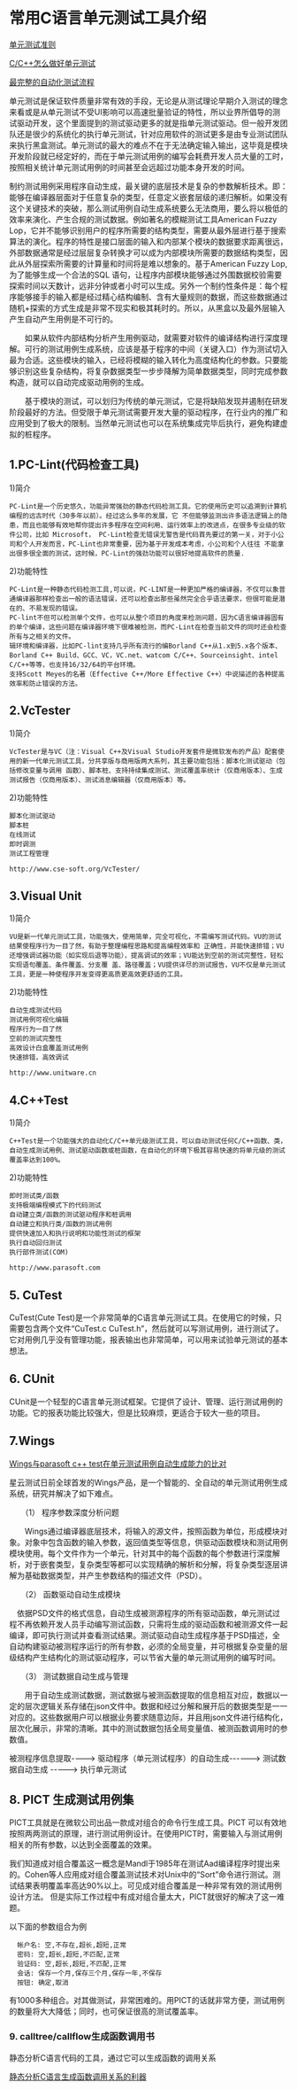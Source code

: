 
# 常用C语言单元测试工具介绍

[单元测试准则 ](https://github.com/yangyubo/zh-unit-testing-guidelines#id3)

[C/C++怎么做好单元测试](https://www.jianshu.com/p/9b2d0ed18211)

[最完整的自动化测试流程](https://www.cnblogs.com/daxiong2014/p/6571648.html)

单元测试是保证软件质量非常有效的手段，无论是从测试理论早期介入测试的理念来看或是从单元测试不受UI影响可以高速批量验证的特性，所以业界所倡导的测试驱动开发，这个里面提到的测试驱动更多的就是指单元测试驱动。但一般开发团队还是很少的系统化的执行单元测试，针对应用软件的测试更多是由专业测试团队来执行黑盒测试。单元测试的最大的难点不在于无法确定输入输出，这毕竟是模块开发阶段就已经定好的，而在于单元测试用例的编写会耗费开发人员大量的工时，按照相关统计单元测试用例的时间甚至会远超过功能本身开发的时间。

制约测试用例采用程序自动生成，最关键的底层技术是复杂的参数解析技术。即：能够在编译器层面对于任意复杂的类型，任意定义嵌套层级的递归解析。如果没有这个关键技术的突破，那么测试用例自动生成系统要么无法商用，要么将以极低的效率来演化、产生合规的测试数据。例如著名的模糊测试工具American Fuzzy Lop，它并不能够识别用户的程序所需要的结构类型，需要从最外层进行基于搜索算法的演化。程序的特性是接口层面的输入和内部某个模块的数据要求距离很远，外部数据通常是经过层层复杂转换才可以成为内部模块所需要的数据结构类型，因此从外层探索所需要的计算量和时间将是难以想象的。基于American Fuzzy Lop,为了能够生成一个合法的SQL 语句，让程序内部模块能够通过外围数据校验需要探索时间以天数计，远非分钟或者小时可以生成。另外一个制约性条件是：每个程序能够接手的输入都是经过精心结构编制、含有大量规则的数据，而这些数据通过随机+探索的方式生成是非常不现实和极其耗时的。所以，从黑盒以及最外层输入产生自动产生用例是不可行的。

　　如果从软件内部结构分析产生用例驱动，就需要对软件的编译结构进行深度理解。可行的测试用例生成系统，应该是基于程序的中间（关键入口）作为测试切入最为合适。这些模块的输入，已经将模糊的输入转化为高度结构化的参数。只要能够识别这些复杂结构，将复杂数据类型一步步降解为简单数据类型，同时完成参数构造，就可以自动完成驱动用例的生成。
  
　　基于模块的测试，可以划归为传统的单元测试，它是将缺陷发现并遏制在研发阶段最好的方法。但受限于单元测试需要开发大量的驱动程序，在行业内的推广和应用受到了极大的限制。当然单元测试也可以在系统集成完毕后执行，避免构建虚拟的桩程序。
  

## 1.PC-Lint(代码检查工具)

1)简介

    PC-Lint是一个历史悠久，功能异常强劲的静态代码检测工具。它的使用历史可以追溯到计算机编程的远古时代（30多年以前）。经过这么多年的发展，它 不但能够监测出许多语法逻辑上的隐患，而且也能够有效地帮你提出许多程序在空间利用、运行效率上的改进点，在很多专业级的软件公司，比如 Microsoft， PC-Lint检查无错误无警告是代码首先要过的第一关，对于小公司和个人开发而言，PC-Lint也非常重要，因为基于开发成本考虑，小公司和个人往往 不能拿出很多很全面的测试，这时候，PC-Lint的强劲功能可以很好地提高软件的质量.

2)功能特性

    PC-Lint是一种静态代码检测工具,可以说，PC-LINT是一种更加严格的编译器，不仅可以象普通编译器那样检查出一般的语法错误，还可以检查出那些虽然完全合乎语法要求，但很可能是潜在的、不易发现的错误。
    PC-lint不但可以检测单个文件，也可以从整个项目的角度来检测问题，因为C语言编译器固有的单个编译，这些问题在编译器环境下很难被检测，而PC-Lint在检查当前文件的同时还会检查所有与之相关的文件。
    辑环境和编译器，比如PC-lint支持几乎所有流行的编Borland C++从1.x到5.x各个版本、Borland C++ Build、GCC、VC，VC.net、watcom C/C++、Sourceinsight、intel C/C++等等，也支持16/32/64的平台环境。
    支持Scott Meyes的名著（Effective C++/More Effective C++）中说描述的各种提高效率和防止错误的方法。

 
## 2.VcTester

1)简介

    VcTester是与VC（注：Visual C++及Visual Studio开发套件是微软发布的产品）配套使用的新一代单元测试工具，分共享版与商用版两大系列，其主要功能包括：脚本化测试驱动（包括修改变量与调用 函数）、脚本桩、支持持续集成测试、测试覆盖率统计（仅商用版本）、生成测试报告（仅商用版本）、测试消息编辑器（仅商用版本）等。

2)功能特性

    脚本化测试驱动
    脚本桩
    在线测试
    即时调测
    测试工程管理
  
    http://www.cse-soft.org/VcTester/
 
## 3.Visual Unit

1)简介

    VU是新一代单元测试工具，功能强大，使用简单，完全可视化，不需编写测试代码。VU的测试结果使程序行为一目了然，有助于整理编程思路和提高编程效率和 正确性，并能快速排错；VU还增强调试器功能（如实现后退等功能），提高调试的效率；VU能达到空前的测试完整性，轻松实现语句覆盖、条件覆盖、分支覆 盖、路径覆盖；VU提供详尽的测试报告，VU不仅是单元测试工具，更是一种使程序开发变得更高质更高效更舒适的工具。

2)功能特性

    自动生成测试代码
    测试用例可视化编辑
    程序行为一目了然
    空前的测试完整性
    高效设计白盒覆盖测试用例
    快速排错，高效调试
    
    http://www.unitware.cn
 
## 4.C++Test

1)简介

    C++Test是一个功能强大的自动化C/C++单元级测试工具，可以自动测试任何C/C++函数、类，自动生成测试用例、测试驱动函数或桩函数，在自动化的环境下极其容易快速的将单元级的测试覆盖率达到100%。

2)功能特性

    即时测试类/函数
    支持极端编程模式下的代码测试
    自动建立类/函数的测试驱动程序和桩调用
    自动建立和执行类/函数的测试用例
    提供快速加入和执行说明和功能性测试的框架
    执行自动回归测试
    执行部件测试(COM)
 
    http://www.parasoft.com
    
    
## 5. CuTest 

CuTest(Cute Test)是一个非常简单的C语言单元测试工具。在使用它的时候，只需要包含两个文件“CuTest.c CuTest.h”，然后就可以写测试用例，进行测试了。它对用例几乎没有管理功能，报表输出也非常简单，可以用来试验单元测试的基本想法。 


## 6. CUnit 


CUnit是一个轻型的C语言单元测试框架。它提供了设计、管理、运行测试用例的功能。它的报表功能比较强大，但是比较麻烦，更适合于较大一些的项目。


## 7.Wings

[Wings与parasoft c++ test在单元测试用例自动生成能力的比对](https://blog.51cto.com/13937848/2163792)

星云测试日前全球首发的Wings产品，是一个智能的、全自动的单元测试用例生成系统，研究并解决了如下难点。

　　（1） 程序参数深度分析问题

　　Wings通过编译器底层技术，将输入的源文件，按照函数为单位，形成模块对象。对象中包含函数的输入参数，返回值类型等信息，供驱动函数模块和测试用例模块使用。每个文件作为一个单元，针对其中的每个函数的每个参数进行深度解析，对于嵌套类型，复杂类型等都可以实现精确的解析和分解，将复杂类型逐层讲解为基础数据类型，并产生参数结构的描述文件（PSD）。
  
　　（2） 函数驱动自动生成模块

  　依据PSD文件的格式信息，自动生成被测源程序的所有驱动函数，单元测试过程不再依赖开发人员手动编写测试函数，只需将生成的驱动函数和被测源文件一起编译，即可执行测试并查看测试结果。测试驱动自动生成程序基于PSD描述，全自动构建驱动被测程序运行的所有参数，必须的全局变量，并可根据复杂变量的层级结构产生结构化的测试驱动程序，可以节省大量的单元测试用例的编写时间。
  
　　（3） 测试数据自动生成与管理

　　用于自动生成测试数据，测试数据与被测函数提取的信息相互对应，数据以一定的层次逻辑关系存储在json文件中。数据和经过分解和展开后的数据类型是一一对应的。这些数据用户可以根据业务要求随意边际，并且用json文件进行结构化，层次化展示，非常的清晰。其中的测试数据包括全局变量值、被测函数调用时的参数值。
  
  
  被测程序信息提取----> 驱动程序（单元测试程序）的自动生成------> 测试数据自动生成 -----> 执行单元测试
  
  
## 8. PICT 生成测试用例集
  
  PICT工具就是在微软公司出品一款成对组合的命令行生成工具。PICT 可以有效地按照两两测试的原理，进行测试用例设计。在使用PICT时，需要输入与测试用例相关的所有参数，以达到全面覆盖的效果。
  
我们知道成对组合覆盖这一概念是Mandl于1985年在测试Aad编译程序时提出来的。Cohen等人应用成对组合覆盖测试技术对Unix中的“Sort”命令进行测试。测试结果表明覆盖率高达90%以上。可见成对组合覆盖是一种非常有效的测试用例设计方法。
但是实际工作过程中有成对组合量太大，PICT就很好的解决了这一难题。

以下面的参数组合为例


      帐户名: 空,不存在,超长,超短,正常
      密码: 空,超长,超短,不匹配,正常 
      验证码: 空,超长,超短,不匹配,正常 
      会话: 保存一个月,保存三个月,保存一年,不保存 
      按钮: 确定,取消

有1000多种组合。对其做测试，非常困难的。用PICT的话就非常方便，测试用例的数量将大大降低；同时，也可保证很高的测试覆盖率。


  ### 9. calltree/callflow生成函数调用书
  静态分析C语言代码的工具，通过它可以生成函数的调用关系
  
 [静态分析C语言生成函数调用关系的利器](https://github.com/Ewenwan/calltree/blob/master/README.md)
  
